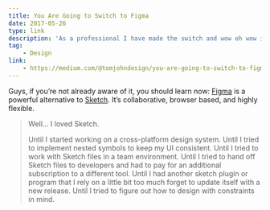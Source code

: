 ```yaml
---
title: You Are Going to Switch to Figma
date: 2017-05-26
type: link
description: 'As a professional I have made the switch and wow oh wow is it an amazing collaborative tool.'
tag:
    - Design
link:
    - https://medium.com/@tomjohndesign/you-are-going-to-switch-to-figma-351dc05c9a33
---
```

Guys, if you’re not already aware of it, you should learn now: [Figma](https://www.figma.com/) is a powerful alternative to [Sketch](https://www.sketchapp.com/). It’s collaborative, browser based, and highly flexible.

> Well… I loved Sketch.
> 
> Until I started working on a cross-platform design system. Until I tried to implement nested symbols to keep my UI consistent. Until I tried to work with Sketch files in a team environment. Until I tried to hand off Sketch files to developers and had to pay for an additional subscription to a different tool. Until I had another sketch plugin or program that I rely on a little bit too much forget to update itself with a new release. Until I tried to figure out how to design with constraints in mind.